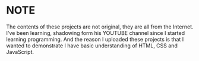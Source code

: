 # NOTE
The contents of these projects are not original, they are all from the Internet.
I've been learning, shadowing form his YOUTUBE channel since I started learning programming. And the reason I uploaded these projects is that I wanted to demonstrate I have basic understanding of HTML, CSS and JavaScript.
